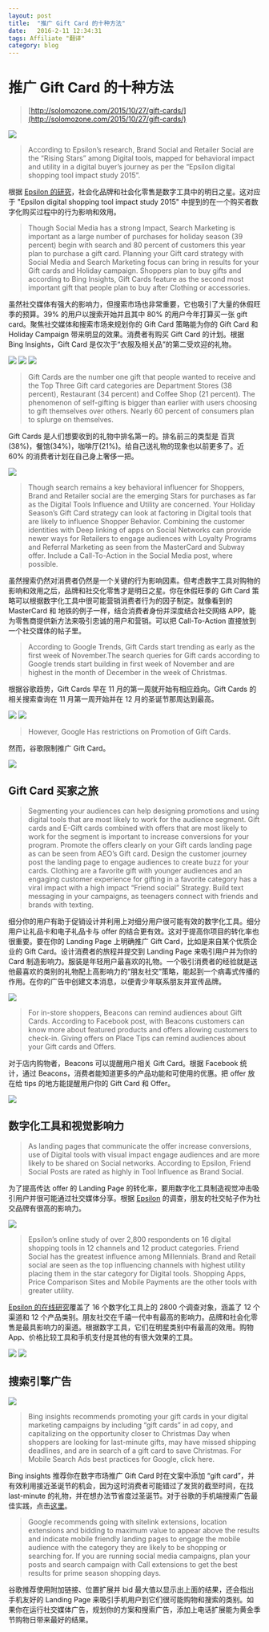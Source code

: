 ```yaml
---
layout: post
title:  "推广 Gift Card 的十种方法"
date:   2016-2-11 12:34:31
tags: Affiliate "翻译"
category: blog
---
```


推广 Gift Card 的十种方法
========================

> [http://solomozone.com/2015/10/27/gift-cards/](http://solomozone.com/2015/10/27/gift-cards/)  

<img src="https://solomozone.files.wordpress.com/2015/10/toolsinfluence1.png?w=680&h=294" />  

> According to Epsilon’s research, Brand Social and Retailer Social are the “Rising Stars” among Digital tools, mapped for behavioral impact and utility in a digital buyer’s journey as per the “Epsilon digital shopping tool impact study 2015”.    

根据 [Epsilon 的研究](http://img03.en25.com/Web/EpsilonDataManagementLlc/%7Bae446521-fd10-453c-9535-fa6beffab017%7D_Q215-Research-Epsilon_digital_shopping_tool_impact_study-retail-digital.pdf)，社会化品牌和社会化零售是数字工具中的明日之星。这对应于 "Epsilon digital shopping tool impact study 2015" 中提到的在一个购买者数字化购买过程中的行为影响和效用。  

> Though Social Media has a strong Impact, Search Marketing is important as a large number of purchases for holiday season (39 percent) begin with search and 80 percent of customers this year plan to  purchase a gift card. Planning your Gift card strategy with  Social Media and Search Marketing focus can bring in results for your Gift cards and Holiday campaign. Shoppers plan to buy gifts and according to Bing Insights, Gift Cards feature as the second most important gift that people plan to buy after Clothing or accessories.  

虽然社交媒体有强大的影响力，但搜索市场也非常重要，它也吸引了大量的休假旺季的预算。39% 的用户以搜索开始并且其中 80% 的用户今年打算买一张 gift card。聚焦社交媒体和搜索市场来规划你的 Gift Card 策略能为你的 Gift Card 和 Holiday Campaign 带来明显的效果。消费者有购买 Gift Card 的计划。根据 Bing Insights，Gift Card 是仅次于“衣服及相关品”的第二受欢迎的礼物。  

<img src="https://solomozone.files.wordpress.com/2015/10/gifts1.png" />
<img src="https://solomozone.files.wordpress.com/2015/10/ptp.png" />  
<img src="https://solomozone.files.wordpress.com/2015/10/value.png" />  

> Gift Cards are the number one gift that people wanted to receive and the Top Three Gift card categories are Department Stores (38 percent), Restaurant (34 percent) and Coffee Shop (21 percent). The phenomenon of self-gifting is bigger than earlier with users choosing to gift themselves over others. Nearly 60 percent of consumers plan to splurge on themselves.   

Gift Cards 是人们想要收到的礼物中排名第一的。排名前三的类型是 百货(38%)，餐馆(34%)，咖啡厅(21%)。给自己送礼物的现象也以前更多了。近 60% 的消费者计划在自己身上奢侈一把。  

<img src="https://solomozone.files.wordpress.com/2015/10/gc.png" />

> Though search remains a key behavioral influencer for Shoppers, Brand and Retailer social are the emerging Stars for purchases as far as the Digital Tools Influence and Utility are concerned. Your Holiday Season’s Gift Card strategy can look at factoring in Digital tools that are likely to influence Shopper Behavior.  Combining the customer identities with Deep linking of apps on Social Networks can provide newer ways for Retailers to engage audiences with Loyalty Programs and Referral Marketing as seen from the MasterCard and Subway offer. Include a Call-To-Action in the Social Media post, where possible.  

虽然搜索仍然对消费者仍然是一个关键的行为影响因素。但考虑数字工具对购物的影响和效用之后，品牌和社交化零售才是明日之星。你在休假旺季的 Gift Card 策略可以根据数字化工具中很可能营销消费者行为的因子制定。就像看到的 MasterCard 和 地铁的例子一样，结合消费者身份并深度结合社交网络 APP，能为零售商提供新方法来吸引忠诚的用户和营销。可以把 Call-To-Action 直接放到一个社交媒体的帖子里。  

> According to Google Trends, Gift Cards start trending as early as the first week of November.The search queries for Gift cards according to Google trends start building in first week of November and are highest in the month of December in the week of Christmas.  

根据谷歌趋势，Gift Cards 早在 11 月的第一周就开始有相应趋向。Gift Cards 的相关搜索查询在 11 月第一周开始并在 12 月的圣诞节那周达到最高。  

<img src="https://solomozone.files.wordpress.com/2015/10/giftcards1.png" />  
<img src="https://solomozone.files.wordpress.com/2015/10/giftcards1.png?w=300&h=169" />  

> However, Google Has restrictions on Promotion of Gift Cards.  

然而，谷歌限制推广 Gift Card。  

<img src="https://solomozone.files.wordpress.com/2015/10/prepaid.png?w=680" />  


Gift Card 买家之旅
-----------------

> Segmenting your audiences can help designing promotions and using digital tools that are most likely to work for the audience segment. Gift cards and E-Gift cards combined with offers that are most likely to work for the segment is important to increase conversions for your program. Promote the offers clearly on your Gift cards landing page as can be seen from AEO’s Gift card. Design the customer journey post the landing page to engage audiences to create buzz for your cards. Clothing are a favorite gift with younger audiences and an engaging customer experience for gifting in a favorite category has a viral impact with a high impact “Friend social” Strategy. Build text messaging in your campaigns, as teenagers connect with friends and brands with texting.  

细分你的用户有助于促销设计并利用上对细分用户很可能有效的数字化工具。细分用户让礼品卡和电子礼品卡与 offer 的结合更有效。这对于提高你项目的转化率也很重要。要在你的 Landing Page 上明确推广 Gift Card，比如是来自某个优质企业的 Gift Card。设计消费者的旅程并提交到 Landing Page 来吸引用户并为你的 Card 制造影响力。服装是年轻用户最喜欢的礼物。一个吸引消费者的经验就是送他最喜欢的类别的礼物配上高影响力的“朋友社交”策略，能起到一个病毒式传播的作用。在你的广告中创建文本消息，以便青少年联系朋友并宣传品牌。  

<img src="https://solomozone.files.wordpress.com/2015/10/teens.png?w=680" />  

> For in-store shoppers, Beacons can remind audiences about Gift Cards. According to Facebook post,  with Beacons customers can know more about featured products and offers allowing customers to check-in. Giving offers on Place Tips can remind audiences about your Gift cards and Offers.  

对于店内购物者，Beacons 可以提醒用户相关 Gift Card。根据 Facebook 统计，通过 Beacons，消费者能知道更多的产品功能和可使用的优惠。把 offer 放在给 tips 的地方能提醒用户你的 Gift Card 和 Offer。  

<img src="https://solomozone.files.wordpress.com/2015/10/facebook-becon-for-small-businesses.gif?w=680" />  


数字化工具和视觉影响力
--------------------

> As landing pages that communicate the offer increase conversions, use of Digital tools with visual impact engage audiences and are more likely to be shared on Social networks. According to Epsilon, Friend Social Posts are rated as highly in Tool Influence as Brand Social.  

为了提高传达 offer 的 Landing Page 的转化率，要用数字化工具制造视觉冲击吸引用户并很可能通过社交媒体分享。根据 [Epsilon](http://img03.en25.com/Web/EpsilonDataManagementLlc/%7Bae446521-fd10-453c-9535-fa6beffab017%7D_Q215-Research-Epsilon_digital_shopping_tool_impact_study-retail-digital.pdf) 的调查，朋友的社交帖子作为社交品牌有很高的影响力。  

<img src="https://solomozone.files.wordpress.com/2015/10/visual.png?w=680&h=299" />  

> Epsilon’s online study of over 2,800 respondents on 16 digital shopping tools in 12 channels and 12 product categories. Friend Social has the greatest influence among Millennials. Brand and Retail social are seen as the top influencing channels with highest utility placing them in the star category for Digital tools. Shopping Apps, Price Comparison Sites and Mobile Payments are the other tools with greater utility.  

[Epsilon 的在线研究](http://img03.en25.com/Web/EpsilonDataManagementLlc/%7Bae446521-fd10-453c-9535-fa6beffab017%7D_Q215-Research-Epsilon_digital_shopping_tool_impact_study-retail-digital.pdf)覆盖了 16 个数字化工具上的 2800 个调查对象，涵盖了 12 个渠道和 12 个产品类别。朋友社交在千禧一代中有最高的影响力。品牌和社会化零售是最具影响力的渠道。根据数字工具，它们在明星类别中有最高的效用。购物 App、价格比较工具和手机支付是其他的有很大效果的工具。  

<img src="https://solomozone.files.wordpress.com/2015/10/toolsinfluence.png?w=680" />  
<img src="https://solomozone.files.wordpress.com/2015/10/impactdigitaltools.png?w=680" />  


搜索引擎广告
-----------

<img src="https://solomozone.files.wordpress.com/2015/10/crxqs-2u8aaojg7.png?w=300&h=173" />  

> Bing insights recommends  promoting your gift cards in your digital marketing campaigns by including “gift cards” in ad copy, and capitalizing on the opportunity closer to Christmas Day when shoppers are looking for last-minute gifts, may have missed shipping deadlines, and are in search of a gift card to save Christmas. For Mobile Search Ads best practices for Google, click here.  

Bing insights 推荐你在数字市场推广 Gift Card 时在文案中添加 “gift card”，并有效利用接近圣诞节的机会，因为这时消费者可能错过了发货的截至时间，在找 last-minute 的礼物，并在想办法节省度过圣诞节。对于谷歌的手机端搜索广告最佳实践，点击[这里](https://youtu.be/wmAVxq5qRL4?list=PL9piTIvKJnJPk2WkpByLB415O-kjK6B4B)。  

> Google recommends going with sitelink extensions, location extensions and bidding to maximum value to appear above the results and indicate mobile friendly landing pages to engage the mobile audience with the category they are likely to be shopping or searching for. If you are running  social media campaigns, plan your posts and search campaign with Call extensions to get the best results for prime season shopping days.  

谷歌推荐使用附加链接、位置扩展并 bid 最大值以显示出上面的结果，还会指出手机友好的 Landing Page 来吸引手机用户到它们很可能购物和搜索的类别。如果你在运行社交媒体广告，规划你的方案和搜索广告，添加上电话扩展能为黄金季节购物日带来最好的结果。  
